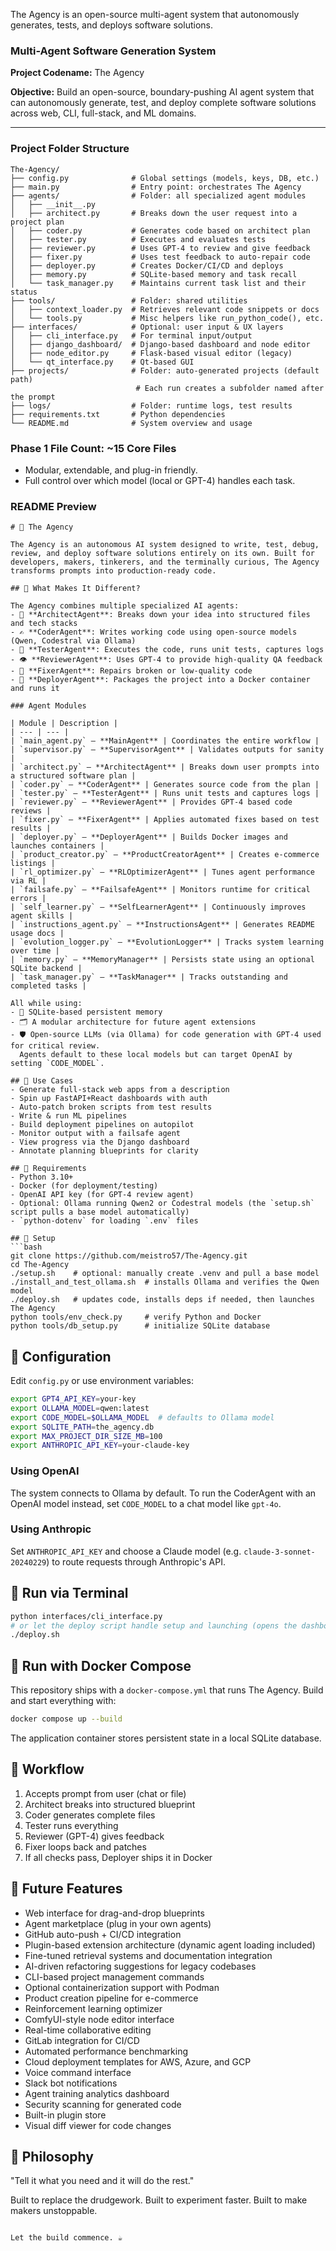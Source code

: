 The Agency is an open-source multi-agent system that autonomously generates, tests, and deploys software solutions.

### Multi-Agent Software Generation System

**Project Codename:** The Agency

**Objective:** Build an open-source, boundary-pushing AI agent system that can autonomously generate, test, and deploy complete software solutions across web, CLI, full-stack, and ML domains.

---

### Project Folder Structure
```
The-Agency/
├── config.py              # Global settings (models, keys, DB, etc.)
├── main.py                # Entry point: orchestrates The Agency
├── agents/                # Folder: all specialized agent modules
│   ├── __init__.py
│   ├── architect.py       # Breaks down the user request into a project plan
│   ├── coder.py           # Generates code based on architect plan
│   ├── tester.py          # Executes and evaluates tests
│   ├── reviewer.py        # Uses GPT-4 to review and give feedback
│   ├── fixer.py           # Uses test feedback to auto-repair code
│   ├── deployer.py        # Creates Docker/CI/CD and deploys
│   ├── memory.py          # SQLite-based memory and task recall
│   └── task_manager.py    # Maintains current task list and their status
├── tools/                 # Folder: shared utilities
│   ├── context_loader.py  # Retrieves relevant code snippets or docs
│   └── tools.py           # Misc helpers like run_python_code(), etc.
├── interfaces/            # Optional: user input & UX layers
│   ├── cli_interface.py   # For terminal input/output
│   ├── django_dashboard/  # Django-based dashboard and node editor
│   ├── node_editor.py     # Flask-based visual editor (legacy)
│   └── qt_interface.py    # Qt-based GUI
├── projects/              # Folder: auto-generated projects (default path)
                            # Each run creates a subfolder named after the prompt
├── logs/                  # Folder: runtime logs, test results
├── requirements.txt       # Python dependencies
└── README.md              # System overview and usage
```

### Phase 1 File Count: ~15 Core Files

- Modular, extendable, and plug-in friendly.
- Full control over which model (local or GPT-4) handles each task.

### README Preview
```
# 🧠 The Agency

The Agency is an autonomous AI system designed to write, test, debug, review, and deploy software solutions entirely on its own. Built for developers, makers, tinkerers, and the terminally curious, The Agency transforms prompts into production-ready code.

## 🚨 What Makes It Different?

The Agency combines multiple specialized AI agents:
- 🧱 **ArchitectAgent**: Breaks down your idea into structured files and tech stacks
- ✍️ **CoderAgent**: Writes working code using open-source models (Qwen, Codestral via Ollama)
- 🧪 **TesterAgent**: Executes the code, runs unit tests, captures logs
- 👁️ **ReviewerAgent**: Uses GPT-4 to provide high-quality QA feedback
- 🔧 **FixerAgent**: Repairs broken or low-quality code
- 🚀 **DeployerAgent**: Packages the project into a Docker container and runs it

### Agent Modules

| Module | Description |
| --- | --- |
| `main_agent.py` – **MainAgent** | Coordinates the entire workflow |
| `supervisor.py` – **SupervisorAgent** | Validates outputs for sanity |
| `architect.py` – **ArchitectAgent** | Breaks down user prompts into a structured software plan |
| `coder.py` – **CoderAgent** | Generates source code from the plan |
| `tester.py` – **TesterAgent** | Runs unit tests and captures logs |
| `reviewer.py` – **ReviewerAgent** | Provides GPT‑4 based code reviews |
| `fixer.py` – **FixerAgent** | Applies automated fixes based on test results |
| `deployer.py` – **DeployerAgent** | Builds Docker images and launches containers |
| `product_creator.py` – **ProductCreatorAgent** | Creates e-commerce listings |
| `rl_optimizer.py` – **RLOptimizerAgent** | Tunes agent performance via RL |
| `failsafe.py` – **FailsafeAgent** | Monitors runtime for critical errors |
| `self_learner.py` – **SelfLearnerAgent** | Continuously improves agent skills |
| `instructions_agent.py` – **InstructionsAgent** | Generates README usage docs |
| `evolution_logger.py` – **EvolutionLogger** | Tracks system learning over time |
| `memory.py` – **MemoryManager** | Persists state using an optional SQLite backend |
| `task_manager.py` – **TaskManager** | Tracks outstanding and completed tasks |

All while using:
- 🧠 SQLite-based persistent memory
- 🗂️ A modular architecture for future agent extensions
- 🛡️ Open-source LLMs (via Ollama) for code generation with GPT-4 used for critical review.
  Agents default to these local models but can target OpenAI by setting `CODE_MODEL`.

## 🧰 Use Cases
- Generate full-stack web apps from a description
- Spin up FastAPI+React dashboards with auth
- Auto-patch broken scripts from test results
- Write & run ML pipelines
- Build deployment pipelines on autopilot
- Monitor output with a failsafe agent
- View progress via the Django dashboard
- Annotate planning blueprints for clarity

## 💽 Requirements
- Python 3.10+
- Docker (for deployment/testing)
- OpenAI API key (for GPT-4 review agent)
- Optional: Ollama running Qwen2 or Codestral models (the `setup.sh` script pulls a base model automatically)
- `python-dotenv` for loading `.env` files

## 🔌 Setup
```bash
git clone https://github.com/meistro57/The-Agency.git
cd The-Agency
./setup.sh    # optional: manually create .venv and pull a base model
./install_and_test_ollama.sh  # installs Ollama and verifies the Qwen model
./deploy.sh   # updates code, installs deps if needed, then launches The Agency
python tools/env_check.py     # verify Python and Docker
python tools/db_setup.py      # initialize SQLite database
```

## 🧠 Configuration
Edit `config.py` or use environment variables:
```bash
export GPT4_API_KEY=your-key
export OLLAMA_MODEL=qwen:latest
export CODE_MODEL=$OLLAMA_MODEL  # defaults to Ollama model
export SQLITE_PATH=the_agency.db
export MAX_PROJECT_DIR_SIZE_MB=100
export ANTHROPIC_API_KEY=your-claude-key
```

### Using OpenAI
The system connects to Ollama by default. To run the CoderAgent with an OpenAI
model instead, set `CODE_MODEL` to a chat model like `gpt-4o`.

### Using Anthropic
Set `ANTHROPIC_API_KEY` and choose a Claude model (e.g. `claude-3-sonnet-20240229`) to route requests through Anthropic's API.

## 🧪 Run via Terminal
```bash
python interfaces/cli_interface.py
# or let the deploy script handle setup and launching (opens the dashboard)
./deploy.sh
```

## 🐳 Run with Docker Compose
This repository ships with a `docker-compose.yml` that runs The Agency. Build and start everything with:
```bash
docker compose up --build
```
The application container stores persistent state in a local SQLite database.

## 🧪 Workflow
1. Accepts prompt from user (chat or file)
2. Architect breaks into structured blueprint
3. Coder generates complete files
4. Tester runs everything
5. Reviewer (GPT-4) gives feedback
6. Fixer loops back and patches
7. If all checks pass, Deployer ships it in Docker

## 🔮 Future Features
- Web interface for drag-and-drop blueprints
- Agent marketplace (plug in your own agents)
- GitHub auto-push + CI/CD integration
- Plugin-based extension architecture (dynamic agent loading included)
- Fine-tuned retrieval systems and documentation integration
- AI-driven refactoring suggestions for legacy codebases
- CLI-based project management commands
- Optional containerization support with Podman
- Product creation pipeline for e-commerce
- Reinforcement learning optimizer
- ComfyUI-style node editor interface
- Real-time collaborative editing
- GitLab integration for CI/CD
- Automated performance benchmarking
- Cloud deployment templates for AWS, Azure, and GCP
- Voice command interface
- Slack bot notifications
- Agent training analytics dashboard
- Security scanning for generated code
- Built-in plugin store
- Visual diff viewer for code changes

## 🧠 Philosophy
"Tell it what you need and it will do the rest."

Built to replace the drudgework. Built to experiment faster. Built to make makers unstoppable.
```

Let the build commence. ☕


